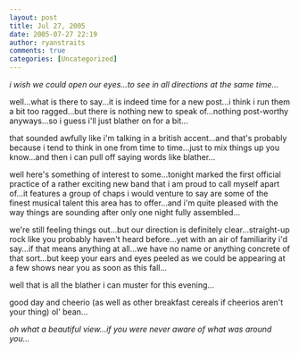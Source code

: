 ```yaml
---
layout: post
title: Jul 27, 2005
date: 2005-07-27 22:19
author: ryanstraits
comments: true
categories: [Uncategorized]
---
```

<em>i wish we could open our eyes...to see in all directions at the same time...</em>

well...what is there to say...it is indeed time for a new post...i think i run them a bit too ragged...but there is nothing new to speak of...nothing post-worthy anyways...so i guess i'll just blather on for a bit...

that sounded awfully like i'm talking in a british accent...and that's probably because i tend to think in one from time to time...just to mix things up you know...and then i can pull off saying words like blather...

well here's something of interest to some...tonight marked the first official practice of a rather exciting new band that i am proud to call myself apart of...it features a group of chaps i would venture to say are some of the finest musical talent this area has to offer...and i'm quite pleased with the way things are sounding after only one night fully assembled...

we're still feeling things out...but our direction is definitely clear...straight-up rock like you probably haven't heard before...yet with an air of familiarity i'd say...if that means anything at all...we have no name or anything concrete of that sort...but keep your ears and eyes peeled as we could be appearing at a few shows near you as soon as this fall...

well that is all the blather i can muster for this evening...

good day and cheerio (as well as other breakfast cereals if cheerios aren't your thing) ol' bean...

<em>oh what a beautiful view...if you were never aware of what was around you...</em>
